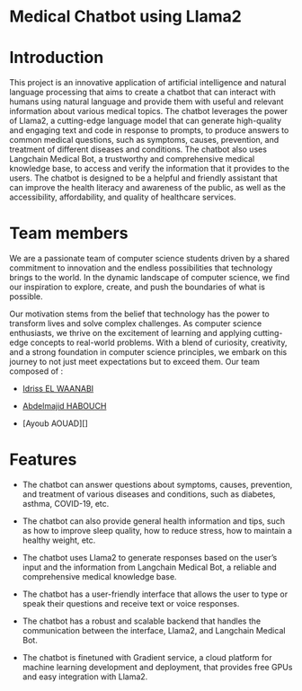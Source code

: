 # Medical Chatbot using Llama2
# Introduction 

This project is an innovative application of artificial intelligence and natural language processing that aims to create a chatbot that can interact with humans using natural language and provide them with useful and relevant information about various medical topics. The chatbot leverages the power of Llama2, a cutting-edge language model that can generate high-quality and engaging text and code in response to prompts, to produce answers to common medical questions, such as symptoms, causes, prevention, and treatment of different diseases and conditions. The chatbot also uses Langchain Medical Bot, a trustworthy and comprehensive medical knowledge base, to access and verify the information that it provides to the users. The chatbot is designed to be a helpful and friendly assistant that can improve the health literacy and awareness of the public, as well as the accessibility, affordability, and quality of healthcare services.

# Team members 
We are a passionate team of computer science students driven by a shared commitment to innovation and the endless possibilities that technology brings to the world. In the dynamic landscape of computer science, we find our inspiration to explore, create, and push the boundaries of what is possible.

Our motivation stems from the belief that technology has the power to transform lives and solve complex challenges. As computer science enthusiasts, we thrive on the excitement of learning and applying cutting-edge concepts to real-world problems. With a blend of curiosity, creativity, and a strong foundation in computer science principles, we embark on this journey to not just meet expectations but to exceed them.
Our team composed of : 

* [Idriss EL WAANABI](https://github.com/IDRISSELWAANABI)


* [Abdelmajid HABOUCH](https://github.com/mjiid)


* [Ayoub AOUAD][]

[link-id]: https://github.com/your-username/healthcare-chatbot



# Features
* The chatbot can answer questions about symptoms, causes, prevention, and treatment of various diseases and conditions, such as diabetes, asthma, COVID-19, etc.

* The chatbot can also provide general health information and tips, such as how to improve sleep quality, how to reduce stress, how to maintain a healthy weight, etc.

* The chatbot uses Llama2 to generate responses based on the user’s input and the information from Langchain Medical Bot, a reliable and comprehensive medical knowledge base.

* The chatbot has a user-friendly interface that allows the user to type or speak their questions and receive text or voice responses.

* The chatbot has a robust and scalable backend that handles the communication between the interface, Llama2, and Langchain Medical Bot.

* The chatbot is finetuned with Gradient service, a cloud platform for machine learning development and deployment, that provides free GPUs and easy integration with Llama2.

